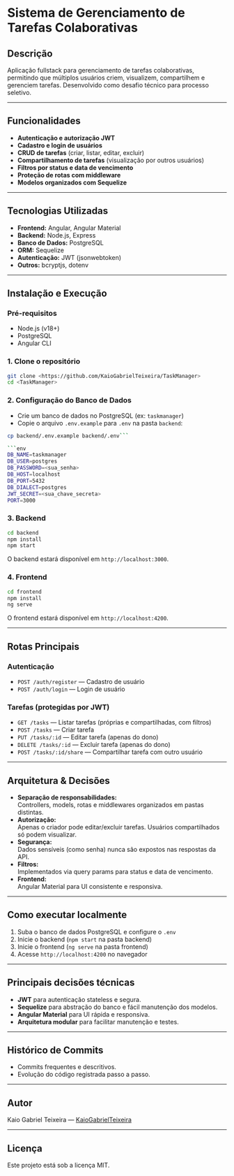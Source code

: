 # Sistema de Gerenciamento de Tarefas Colaborativas

## Descrição

Aplicação fullstack para gerenciamento de tarefas colaborativas, permitindo que múltiplos usuários criem, visualizem, compartilhem e gerenciem tarefas. Desenvolvido como desafio técnico para processo seletivo.

---

## Funcionalidades

- **Autenticação e autorização JWT**
- **Cadastro e login de usuários**
- **CRUD de tarefas** (criar, listar, editar, excluir)
- **Compartilhamento de tarefas** (visualização por outros usuários)
- **Filtros por status e data de vencimento**
- **Proteção de rotas com middleware**
- **Modelos organizados com Sequelize**

---

## Tecnologias Utilizadas

- **Frontend:** Angular, Angular Material
- **Backend:** Node.js, Express
- **Banco de Dados:** PostgreSQL
- **ORM:** Sequelize
- **Autenticação:** JWT (jsonwebtoken)
- **Outros:** bcryptjs, dotenv

---

## Instalação e Execução

### Pré-requisitos

- Node.js (v18+)
- PostgreSQL
- Angular CLI

### 1. Clone o repositório

```sh
git clone <https://github.com/KaioGabrielTeixeira/TaskManager>
cd <TaskManager>
```

### 2. Configuração do Banco de Dados

- Crie um banco de dados no PostgreSQL (ex: `taskmanager`)
- Copie o arquivo `.env.example` para `.env` na pasta `backend`:
  
```bash
cp backend/.env.example backend/.env```

```env
DB_NAME=taskmanager
DB_USER=postgres
DB_PASSWORD=<sua_senha>
DB_HOST=localhost
DB_PORT=5432
DB_DIALECT=postgres
JWT_SECRET=<sua_chave_secreta>
PORT=3000
```

### 3. Backend

```sh
cd backend
npm install
npm start
```
O backend estará disponível em `http://localhost:3000`.

### 4. Frontend

```sh
cd frontend
npm install
ng serve
```
O frontend estará disponível em `http://localhost:4200`.

---

## Rotas Principais

### Autenticação
- `POST /auth/register` — Cadastro de usuário
- `POST /auth/login` — Login de usuário

### Tarefas (protegidas por JWT)
- `GET /tasks` — Listar tarefas (próprias e compartilhadas, com filtros)
- `POST /tasks` — Criar tarefa
- `PUT /tasks/:id` — Editar tarefa (apenas do dono)
- `DELETE /tasks/:id` — Excluir tarefa (apenas do dono)
- `POST /tasks/:id/share` — Compartilhar tarefa com outro usuário

---

## Arquitetura & Decisões

- **Separação de responsabilidades:**  
  Controllers, models, rotas e middlewares organizados em pastas distintas.
- **Autorização:**  
  Apenas o criador pode editar/excluir tarefas. Usuários compartilhados só podem visualizar.
- **Segurança:**  
  Dados sensíveis (como senha) nunca são expostos nas respostas da API.
- **Filtros:**  
  Implementados via query params para status e data de vencimento.
- **Frontend:**  
  Angular Material para UI consistente e responsiva.

---

## Como executar localmente

1. Suba o banco de dados PostgreSQL e configure o `.env`
2. Inicie o backend (`npm start` na pasta backend)
3. Inicie o frontend (`ng serve` na pasta frontend)
4. Acesse `http://localhost:4200` no navegador

---

## Principais decisões técnicas

- **JWT** para autenticação stateless e segura.
- **Sequelize** para abstração do banco e fácil manutenção dos modelos.
- **Angular Material** para UI rápida e responsiva.
- **Arquitetura modular** para facilitar manutenção e testes.

---

## Histórico de Commits

- Commits frequentes e descritivos.
- Evolução do código registrada passo a passo.

---

## Autor

Kaio Gabriel Teixeira — [KaioGabrielTeixeira](https://github.com/KaioGabrielTeixeira)

---

## Licença

Este projeto está sob a licença MIT.